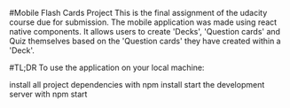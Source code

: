 #Mobile Flash Cards Project
This is the final assignment of the udacity course due for submission. The mobile application was made using react native components. It allows users to create 'Decks', 'Question cards' and Quiz themselves based on the 'Question cards' they have created within a 'Deck'.

#TL;DR
To use the application on your local machine:

install all project dependencies with npm install
start the development server with npm start
